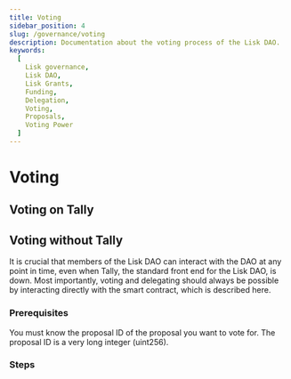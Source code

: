```yaml
---
title: Voting
sidebar_position: 4
slug: /governance/voting
description: Documentation about the voting process of the Lisk DAO.
keywords:
  [
    Lisk governance,
    Lisk DAO,
    Lisk Grants,
    Funding,
    Delegation,
    Voting,
    Proposals,
    Voting Power
  ]
---
```


# Voting

## Voting on Tally

## Voting without Tally

It is crucial that members of the Lisk DAO can interact with the DAO at any point in time, even when Tally, the standard front end for the Lisk DAO, is down.
Most importantly, voting and delegating should always be possible by interacting directly with the smart contract, which is described here.

### Prerequisites

You must know the proposal ID of the proposal you want to vote for.
The proposal ID is a very long integer (uint256).


### Steps
